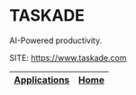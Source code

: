 # TASKADE

 AI-Powered productivity.

 SITE: https://www.taskade.com

 | [Applications](https://portable-linux-apps.github.io/apps.html) | [Home](https://portable-linux-apps.github.io)
 | --- | --- |
